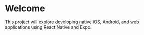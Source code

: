 # Welcome

This project will explore developing native iOS, Android, and web applications using React Native and Expo.
